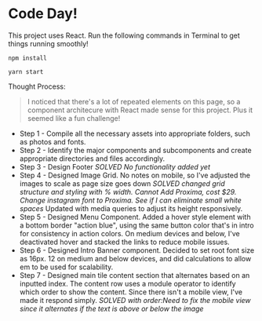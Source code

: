 # Code Day!


This project uses React. Run the following commands in Terminal to get things running smoothly!

```
npm install

yarn start
```

Thought Process:
  > I noticed that there's a lot of repeated elements on this page, so a component architecure with React made sense for this project. Plus it seemed like a fun challenge!
  - Step 1 - Compile all the necessary assets into appropriate folders, such as photos and fonts.
  - Step 2 - Identify the major components and subcomponents and create appropriate directories and files accordingly.
  - Step 3 - Design Footer *SOLVED No functionality added yet*
  - Step 4 - Designed Image Grid. No notes on mobile, so I've adjusted the images to scale as page size goes down *SOLVED changed grid structure and styling with % width. Cannot Add Proxima, cost $29. Change instagram font to Proxima. See if I can eliminate small white spaces* Updated with media queries to adjust its height responsively.
  - Step 5 - Designed Menu Component. Added a hover style element with a bottom border "action blue", using the same button color that's in intro for consistency in action colors. On medium devices and below, I've deactivated hover and stacked the links to reduce mobile issues.
  - Step 6 - Designed Intro Banner component. Decided to set root font size as 16px. 12 on medium and below devices, and did calculations to allow em to be used for scalability.
  - Step 7 - Designed main tile content section that alternates based on an inputted index. The content row uses a module operator to identify which order to show the content. Since there isn't a mobile view, I've made it respond simply. *SOLVED with order:Need to fix the mobile view since it alternates if the text is above or below the image*